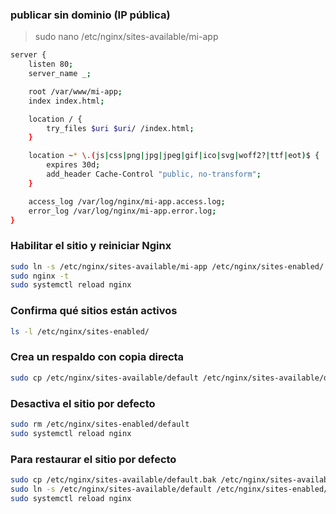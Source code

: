 ### publicar sin  dominio (IP pública)

> sudo nano /etc/nginx/sites-available/mi-app

```bash
server {
    listen 80;
    server_name _;

    root /var/www/mi-app;
    index index.html;

    location / {
        try_files $uri $uri/ /index.html;
    }

    location ~* \.(js|css|png|jpg|jpeg|gif|ico|svg|woff2?|ttf|eot)$ {
        expires 30d;
        add_header Cache-Control "public, no-transform";
    }

    access_log /var/log/nginx/mi-app.access.log;
    error_log /var/log/nginx/mi-app.error.log;
}
```

### Habilitar el sitio y reiniciar Nginx
```bash
sudo ln -s /etc/nginx/sites-available/mi-app /etc/nginx/sites-enabled/
sudo nginx -t
sudo systemctl reload nginx
```


### Confirma qué sitios están activos
```bash
ls -l /etc/nginx/sites-enabled/
```

### Crea un respaldo con copia directa
```bash
sudo cp /etc/nginx/sites-available/default /etc/nginx/sites-available/default.bak
```

### Desactiva el sitio por defecto
```bash
sudo rm /etc/nginx/sites-enabled/default
sudo systemctl reload nginx
```


### Para restaurar el sitio por defecto
```bash
sudo cp /etc/nginx/sites-available/default.bak /etc/nginx/sites-available/default
sudo ln -s /etc/nginx/sites-available/default /etc/nginx/sites-enabled/
sudo systemctl reload nginx
````